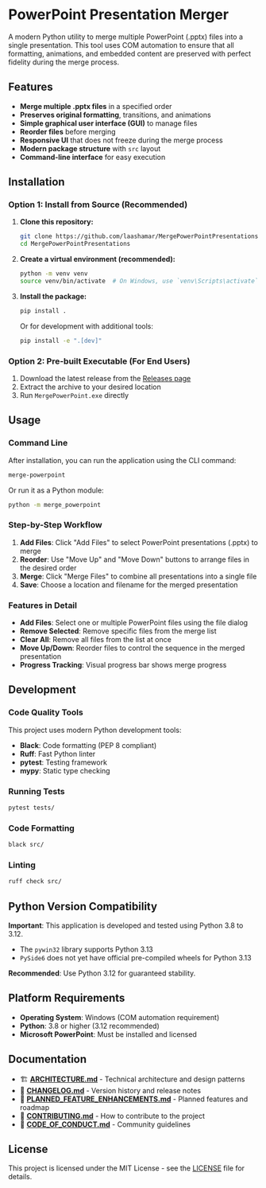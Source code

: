 # PowerPoint Presentation Merger

A modern Python utility to merge multiple PowerPoint (.pptx) files into a single presentation. This tool uses COM automation to ensure that all formatting, animations, and embedded content are preserved with perfect fidelity during the merge process.

## Features

- **Merge multiple .pptx files** in a specified order
- **Preserves original formatting**, transitions, and animations
- **Simple graphical user interface (GUI)** to manage files
- **Reorder files** before merging
- **Responsive UI** that does not freeze during the merge process
- **Modern package structure** with `src` layout
- **Command-line interface** for easy execution

## Installation

### Option 1: Install from Source (Recommended)

1. **Clone this repository:**
   ```bash
   git clone https://github.com/laashamar/MergePowerPointPresentations.git
   cd MergePowerPointPresentations
   ```

2. **Create a virtual environment (recommended):**
   ```bash
   python -m venv venv
   source venv/bin/activate  # On Windows, use `venv\Scripts\activate`
   ```

3. **Install the package:**
   ```bash
   pip install .
   ```

   Or for development with additional tools:
   ```bash
   pip install -e ".[dev]"
   ```

### Option 2: Pre-built Executable (For End Users)

1. Download the latest release from the [Releases page](https://github.com/laashamar/MergePowerPointPresentations/releases)
2. Extract the archive to your desired location
3. Run `MergePowerPoint.exe` directly

## Usage

### Command Line

After installation, you can run the application using the CLI command:

```bash
merge-powerpoint
```

Or run it as a Python module:

```bash
python -m merge_powerpoint
```

### Step-by-Step Workflow

1. **Add Files**: Click "Add Files" to select PowerPoint presentations (.pptx) to merge
2. **Reorder**: Use "Move Up" and "Move Down" buttons to arrange files in the desired order
3. **Merge**: Click "Merge Files" to combine all presentations into a single file
4. **Save**: Choose a location and filename for the merged presentation

### Features in Detail

- **Add Files**: Select one or multiple PowerPoint files using the file dialog
- **Remove Selected**: Remove specific files from the merge list
- **Clear All**: Remove all files from the list at once
- **Move Up/Down**: Reorder files to control the sequence in the merged presentation
- **Progress Tracking**: Visual progress bar shows merge progress

## Development

### Code Quality Tools

This project uses modern Python development tools:

- **Black**: Code formatting (PEP 8 compliant)
- **Ruff**: Fast Python linter
- **pytest**: Testing framework
- **mypy**: Static type checking

### Running Tests

```bash
pytest tests/
```

### Code Formatting

```bash
black src/
```

### Linting

```bash
ruff check src/
```

## Python Version Compatibility

**Important**: This application is developed and tested using Python 3.8 to 3.12.

- The `pywin32` library supports Python 3.13
- `PySide6` does not yet have official pre-compiled wheels for Python 3.13

**Recommended**: Use Python 3.12 for guaranteed stability.

## Platform Requirements

- **Operating System**: Windows (COM automation requirement)
- **Python**: 3.8 or higher (3.12 recommended)
- **Microsoft PowerPoint**: Must be installed and licensed

## Documentation

- 🏗️ [**ARCHITECTURE.md**](docs/ARCHITECTURE.md) - Technical architecture and design patterns
- 📝 [**CHANGELOG.md**](docs/CHANGELOG.md) - Version history and release notes
- 🚀 [**PLANNED_FEATURE_ENHANCEMENTS.md**](docs/PLANNED_FEATURE_ENHANCEMENTS.md) - Planned features and roadmap
- 🤝 [**CONTRIBUTING.md**](docs/CONTRIBUTING.md) - How to contribute to the project
- 📜 [**CODE_OF_CONDUCT.md**](docs/CODE_OF_CONDUCT.md) - Community guidelines

## License

This project is licensed under the MIT License - see the [LICENSE](LICENSE) file for details.
